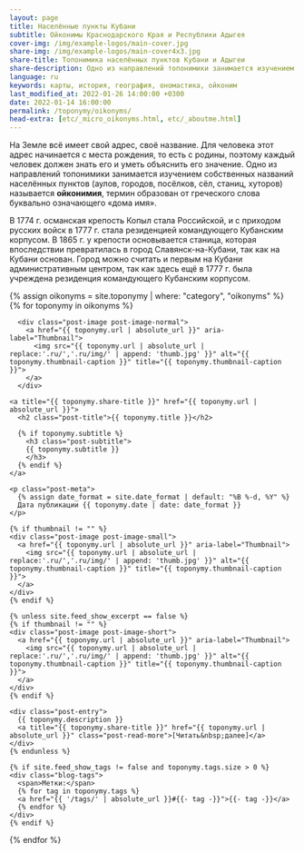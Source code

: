 ```yaml
---
layout: page
title: Населённые пункты Кубани
subtitle: Ойконимы Краснодарского Края и Республики Адыгея
cover-img: /img/example-logos/main-cover.jpg
share-img: /img/example-logos/main-cover4x3.jpg
share-title: Топонимика населённых пунктов Кубани и Адыгеи
share-description: Одно из направлений топонимики занимается изучением собственных названий населенных пунктов (городов, посёлков, сёл, станиц, хуторов) называется ойконимия.
language: ru
keywords: карты, история, география, ономастика, ойконим
last_modified_at: 2022-01-26 14:00:00 +0300
date: 2022-01-14 16:00:00
permalink: /toponymy/oikonyms/
head-extra: [etc/_micro_oikonyms.html, etc/_aboutme.html]
---
```

На Земле всё имеет свой адрес, своё название. Для человека этот адрес начинается с места рождения, то есть с родины, поэтому каждый человек должен знать его и уметь объяснить его значение. Одно из направлений топонимики занимается изучением собственных названий населённых пунктов (аулов, городов, посёлков, сёл, станиц, хуторов) называется **ойконимия**, термин образован от греческого слова буквально означающего «дома имя».

В 1774 г. османская крепость Копыл стала Российской, и с приходом русских войск в 1777 г. стала резиденцией командующего Кубанским корпусом. В 1865 г. у крепости основывается станица, которая впоследствии превратилась в город Славянск-на-Кубани, так как на Кубани основан. Город можно считать и первым на Кубани административным центром, так как здесь ещё в 1777 г. была учреждена резиденция командующего Кубанским корпусом.

<div class="posts-list">
  {% assign oikonyms = site.toponymy | where: "category", "oikonyms" %}
  {% for toponymy in oikonyms %}
  <article class="post-preview">

  <!--    {%- capture thumbnail -%}
        {% if toponymy.thumbnail-img %}
          {{ toponymy.thumbnail-img }}
        {% elsif toponymy.cover-img %}
          {% if toponymy.cover-img.first %}
            {{ toponymy.cover-img[0].first.first }}
          {% else %}
            {{ toponymy.cover-img }}
          {% endif %}
        {% else %}
        {% endif %}
      {% endcapture %}
      {% assign thumbnail=thumbnail | strip %}

      {% if site.feed_show_excerpt == false %}
      {% if thumbnail != "" %} -->
      <div class="post-image post-image-normal">
        <a href="{{ toponymy.url | absolute_url }}" aria-label="Thumbnail">
          <img src="{{ toponymy.url | absolute_url | replace:'.ru/','.ru/img/' | append: 'thumb.jpg' }}" alt="{{ toponymy.thumbnail-caption }}" title="{{ toponymy.thumbnail-caption }}">
        </a>
      </div>
  <!--    {% endif %}
      {% endif %} -->

    <a title="{{ toponymy.share-title }}" href="{{ toponymy.url | absolute_url }}">
      <h2 class="post-title">{{ toponymy.title }}</h2>

      {% if toponymy.subtitle %}
        <h3 class="post-subtitle">
        {{ toponymy.subtitle }}
        </h3>
      {% endif %}
    </a>

    <p class="post-meta">
      {% assign date_format = site.date_format | default: "%B %-d, %Y" %}
      Дата публикации {{ toponymy.date | date: date_format }}
    </p>

    {% if thumbnail != "" %}
    <div class="post-image post-image-small">
      <a href="{{ toponymy.url | absolute_url }}" aria-label="Thumbnail">
        <img src="{{ toponymy.url | absolute_url | replace:'.ru/','.ru/img/' | append: 'thumb.jpg' }}" alt="{{ toponymy.thumbnail-caption }}" title="{{ toponymy.thumbnail-caption }}">
      </a>
    </div>
    {% endif %}

    {% unless site.feed_show_excerpt == false %}
    {% if thumbnail != "" %}
    <div class="post-image post-image-short">
      <a href="{{ toponymy.url | absolute_url }}" aria-label="Thumbnail">
        <img src="{{ toponymy.url | absolute_url | replace:'.ru/','.ru/img/' | append: 'thumb.jpg' }}" alt="{{ toponymy.thumbnail-caption }}" title="{{ toponymy.thumbnail-caption }}">
      </a>
    </div>
    {% endif %}

    <div class="post-entry">
      {{ toponymy.description }}
      <a title="{{ toponymy.share-title }}" href="{{ toponymy.url | absolute_url }}" class="post-read-more">[Читать&nbsp;далее]</a>
    </div>
    {% endunless %}

    {% if site.feed_show_tags != false and toponymy.tags.size > 0 %}
    <div class="blog-tags">
      <span>Метки:</span>
      {% for tag in toponymy.tags %}
      <a href="{{ '/tags/' | absolute_url }}#{{- tag -}}">{{- tag -}}</a>
      {% endfor %}
    </div>
    {% endif %}

   </article>
  {% endfor %}
</div>
